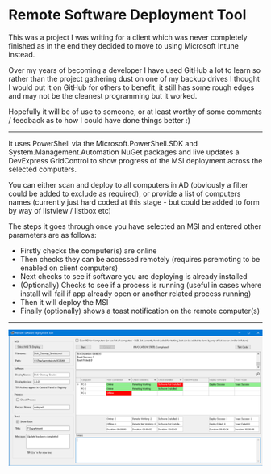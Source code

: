 # Remote Software Deployment Tool

This was a project I was writing for a client which was never completely finished as in the end they decided to move to using Microsoft Intune instead.

Over my years of becoming a developer I have used GitHub a lot to learn so rather than the project gathering dust on one of my backup drives I thought I would put it on GitHub for others to benefit, it still has some rough edges and may not be the cleanest programming but it worked.

Hopefully it will be of use to someone, or at least worthy of some comments / feedback as to how I could have done things better :)

***


It uses PowerShell via the Microsoft.PowerShell.SDK and System.Management.Automation NuGet packages and live updates a DevExpress GridControl to show progress of the MSI deployment across the selected computers.

You can either scan and deploy to all computers in AD (obviously a filter could be added to exclude as required), or provide a list of computers names (currently just hard coded at this stage - but could be added to form by way of listview / listbox etc)

The steps it goes through once you have selected an MSI and entered other parameters are as follows:


* Firstly checks the computer(s) are online
* Then checks they can be accessed remotely (requires psremoting to be enabled on client computers)
* Next checks to see if software you are deploying is already installed
* (Optionally) Checks to see if a process is running (useful in cases where install will fail if app already open or another related process running)
* Then it will deploy the MSI
* Finally (optionally) shows a toast notification on the remote computer(s)

***

![Screenshot](https://github.com/PCAssistSoftware/RSDT/blob/master/screenshot.png)


